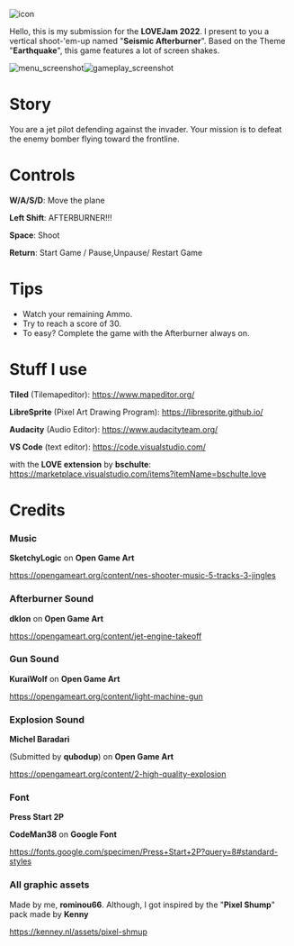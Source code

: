 ![icon](https://user-images.githubusercontent.com/33361919/156702340-18cfbaa1-a644-4c34-adad-ac521b76e1ac.png)

Hello, this is my submission for the **LOVEJam 2022**. I present to you a vertical shoot-'em-up named "**Seismic Afterburner**". Based on the Theme "**Earthquake**", this game features a lot of screen shakes.

![menu_screenshot](https://user-images.githubusercontent.com/33361919/156702415-abba86e9-eb79-464f-8849-1c0819f5f317.png)![gameplay_screenshot](https://user-images.githubusercontent.com/33361919/156702509-e05a61a9-d5d7-4e71-8405-2414d8b4139d.png)
# Story
You are a jet pilot defending against the invader. Your mission is to defeat the enemy bomber flying toward the frontline.

# Controls

**W/A/S/D**: Move the plane

**Left Shift**: AFTERBURNER!!!

**Space**: Shoot

**Return**: Start Game / Pause,Unpause/ Restart Game

# Tips

* Watch your remaining Ammo.
* Try to reach a score of 30.
* To easy? Complete the game with the Afterburner always on. 

# Stuff I use

**Tiled** (Tilemapeditor): https://www.mapeditor.org/

**LibreSprite** (Pixel Art Drawing Program): https://libresprite.github.io/

**Audacity** (Audio Editor): https://www.audacityteam.org/

**VS Code** (text editor): https://code.visualstudio.com/

with the **LOVE extension** by **bschulte**: https://marketplace.visualstudio.com/items?itemName=bschulte.love 

# Credits

### Music 

**SketchyLogic** on **Open Game Art**

https://opengameart.org/content/nes-shooter-music-5-tracks-3-jingles

### Afterburner Sound

**dklon** on **Open Game Art**

https://opengameart.org/content/jet-engine-takeoff

### Gun Sound

**KuraiWolf** on **Open Game Art**

https://opengameart.org/content/light-machine-gun

### Explosion Sound

**Michel Baradari**

(Submitted by **qubodup**) on **Open Game Art**

https://opengameart.org/content/2-high-quality-explosion

### Font 

**Press Start 2P**

﻿**CodeMan38** on **Google Font** 

https://fonts.google.com/specimen/Press+Start+2P?query=8#standard-styles

### All graphic assets

Made by me, **rominou66**. Although, I got inspired by the "**Pixel Shump**" pack made by **Kenny**

https://kenney.nl/assets/pixel-shmup 
